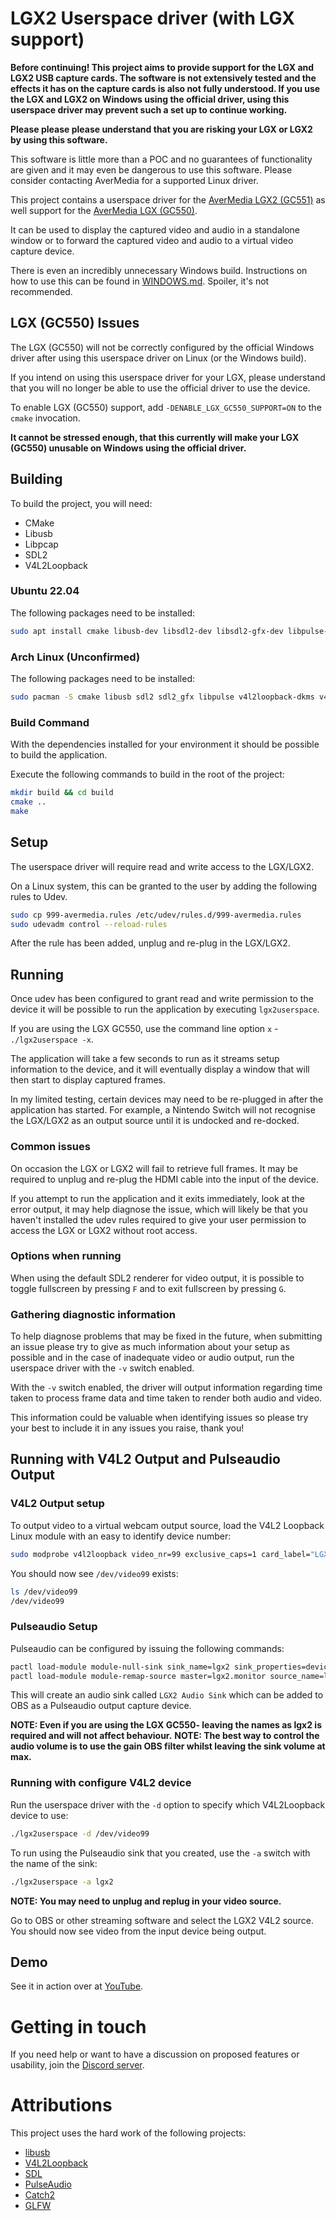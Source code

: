 # LGX2 Userspace driver (with LGX support)
**Before continuing! This project aims to provide support for the LGX and LGX2 USB capture cards. The software is not extensively tested and the effects it has on the capture cards is also not fully understood. If you use the LGX and LGX2 on Windows using the official driver, using this userspace driver may prevent such a set up to continue working.**

**Please please please understand that you are risking your LGX or LGX2 by using this software.**

This software is little more than a POC and no guarantees of functionality are given and it may even be dangerous to use this software. Please
consider contacting AverMedia for a supported Linux driver.

This project contains a userspace driver for the [AverMedia LGX2 (GC551)](https://avermedia.com/LGX2) as well support for the [AverMedia LGX (GC550)](https://avermedia.com/LGX).

It can be used to display the captured video and audio in a standalone window or
to forward the captured video and audio to a virtual video capture device.

There is even an incredibly unnecessary Windows build. Instructions on how to use this can be found in [WINDOWS.md](WINDOWS.md). Spoiler, it's not recommended. 

## LGX (GC550) Issues
The LGX (GC550) will not be correctly configured by the official Windows driver after using this userspace driver on Linux (or the Windows build).

If you intend on using this userspace driver for your LGX, please understand that you will no longer be able to use the official driver to use the
device.

To enable LGX (GC550) support, add `-DENABLE_LGX_GC550_SUPPORT=ON` to the `cmake` invocation.

**It cannot be stressed enough, that this currently will make your LGX (GC550) unusable on Windows using the official driver.**

## Building
To build the project, you will need:
* CMake
* Libusb
* Libpcap
* SDL2
* V4L2Loopback

### Ubuntu 22.04
The following packages need to be installed:

```bash
sudo apt install cmake libusb-dev libsdl2-dev libsdl2-gfx-dev libpulse-dev v4l2loopback-dkms v4l2loopback-utils
```
### Arch Linux (Unconfirmed)
The following packages need to be installed:

```bash
sudo pacman -S cmake libusb sdl2 sdl2_gfx libpulse v4l2loopback-dkms v4l2loopback-utils
```

### Build Command
With the dependencies installed for your environment it should be possible to build the application.

Execute the following commands to build in the root of the project:

```bash
mkdir build && cd build
cmake ..
make
```

## Setup
The userspace driver will require read and write access to the LGX/LGX2. 

On a Linux system, this can be granted to the user by adding the following rules to Udev.

```bash
sudo cp 999-avermedia.rules /etc/udev/rules.d/999-avermedia.rules
sudo udevadm control --reload-rules
```

After the rule has been added, unplug and re-plug in the LGX/LGX2.

## Running
Once udev has been configured to grant read and write permission to the device it
will be possible to run the application by executing `lgx2userspace`.

If you are using the LGX GC550, use the command line option `x` - `./lgx2userspace -x`.

The application will take a few seconds to run as it streams setup information to the device, 
and it will eventually display a window that will then start to display captured frames.

In my limited testing, certain devices may need to be re-plugged in after the application has 
started. For example, a Nintendo Switch will not recognise the LGX/LGX2 as an output source until
it is undocked and re-docked.

### Common issues
On occasion the LGX or LGX2 will fail to retrieve full frames. It may be required to unplug and re-plug the HDMI cable
into the input of the device.

If you attempt to run the application and it exits immediately, look at the error output, it may help diagnose the issue,
which will likely be that you haven't installed the udev rules required to give your user permission to access the LGX or
LGX2 without root access.

### Options when running
When using the default SDL2 renderer for video output, it is possible to toggle fullscreen
by pressing `F` and to exit fullscreen by pressing `G`.

### Gathering diagnostic information
To help diagnose problems that may be fixed in the future, when submitting an issue
please try to give as much information about your setup as possible and in the case of
inadequate video or audio output, run the userspace driver with the `-v` switch enabled.

With the `-v` switch enabled, the driver will output information regarding time taken to
process frame data and time taken to render both audio and video.

This information could be valuable when identifying issues so please try your best to include it
in any issues you raise, thank you!

## Running with V4L2 Output and Pulseaudio Output
### V4L2 Output setup
To output video to a virtual webcam output source, load the V4L2 Loopback Linux module with an easy to identify device
number:

```bash
sudo modprobe v4l2loopback video_nr=99 exclusive_caps=1 card_label="LGX2"
```

You should now see `/dev/video99` exists:

```bash
ls /dev/video99
/dev/video99
```

### Pulseaudio Setup
Pulseaudio can be configured by issuing the following commands:
```bash
pactl load-module module-null-sink sink_name=lgx2 sink_properties=device.description=LGX2
pactl load-module module-remap-source master=lgx2.monitor source_name=lgx2 source_properties=device.description=LGX2Audio
```
This will create an audio sink called `LGX2 Audio Sink` which can be added to OBS as a Pulseaudio output capture device.

**NOTE: Even if you are using the LGX GC550- leaving the names as lgx2 is required and will not affect behaviour.**
**NOTE: The best way to control the audio volume is to use the gain OBS filter whilst leaving the sink volume at max.**

### Running with configure V4L2 device
Run the userspace driver with the `-d` option to specify which V4L2Loopback device to use:

```bash
./lgx2userspace -d /dev/video99
```

To run using the Pulseaudio sink that you created, use the `-a` switch with the name of the sink:

```bash
./lgx2userspace -a lgx2
```

**NOTE: You may need to unplug and replug in your video source.**

Go to OBS or other streaming software and select the LGX2 V4L2 source. You should now see video from the input device being output.

## Demo
See it in action over at [YouTube](https://www.youtube.com/watch?v=-yzHMbUn-w0).

# Getting in touch
If you need help or want to have a discussion on proposed features or usability, join the [Discord server](https://discord.gg/bSVZBRjb).

# Attributions
This project uses the hard work of the following projects:

 * [libusb](https://libusb.info/)
 * [V4L2Loopback](https://github.com/umlaeute/v4l2loopback)
 * [SDL](https://www.libsdl.org/)
 * [PulseAudio](https://www.freedesktop.org/wiki/Software/PulseAudio/)
 * [Catch2](https://github.com/catchorg/Catch2)
 * [GLFW](https://www.glfw.org/)
